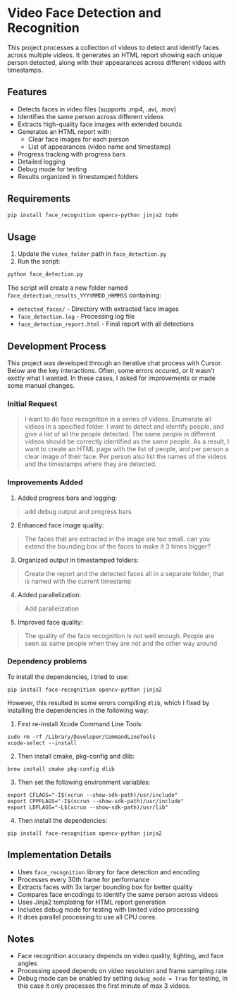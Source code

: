 # Video Face Detection and Recognition

This project processes a collection of videos to detect and identify faces across multiple videos. It generates an HTML report showing each unique person detected, along with their appearances across different videos with timestamps.

## Features

- Detects faces in video files (supports .mp4, .avi, .mov)
- Identifies the same person across different videos
- Extracts high-quality face images with extended bounds
- Generates an HTML report with:
  - Clear face images for each person
  - List of appearances (video name and timestamp)
- Progress tracking with progress bars
- Detailed logging
- Debug mode for testing
- Results organized in timestamped folders

## Requirements

```bash
pip install face_recognition opencv-python jinja2 tqdm
```

## Usage

1. Update the `video_folder` path in `face_detection.py`
2. Run the script:
```bash
python face_detection.py
```

The script will create a new folder named `face_detection_results_YYYYMMDD_HHMMSS` containing:
- `detected_faces/` - Directory with extracted face images
- `face_detection.log` - Processing log file
- `face_detection_report.html` - Final report with all detections

## Development Process

This project was developed through an iterative chat process with Cursor. Below are the key interactions. Often, some errors occured, or it wasn't exctly what I wanted. In these cases, I asked for improvements or made some manual changes.

### Initial Request
> I want to do face recognition in a series of videos. Enumerate all videos in a specified folder. I want to detect and identify people, and give a list of all the people detected. The same people in different videos should be correctly identified as the same people. As a result, I want to create an HTML page with the list of people, and per person a clear image of their face. Per person also list the names of the videos and the timestamps where they are detected.

### Improvements Added
1. Added progress bars and logging:
> add debug output and progress bars

2. Enhanced face image quality:
> The faces that are extracted in the image are too small. can you extend the bounding box of the faces to make it 3 times bigger?

3. Organized output in timestamped folders:
> Create the report and the detected faces all in a separate folder, that is named with the current timestamp

4. Added parallelization:
> Add parallelization

5. Improved face quality:
> The quality of the face recognition is not well enough. People are seen as same people when they are not and the other way around


### Dependency problems
To install the dependencies, I tried to use:
```
pip install face-recognition opencv-python jinja2
```

However, this resulted in some errors compiling ```dlib```, which I fixed by installing the dependencies in the following way:

1. First re-install Xcode Command Line Tools:
```
sudo rm -rf /Library/Developer/CommandLineTools
xcode-select --install
```

2. Then install cmake, pkg-config and dlib:
```
brew install cmake pkg-config dlib
```

3. Then set the following environment variables:
```
export CFLAGS="-I$(xcrun --show-sdk-path)/usr/include"
export CPPFLAGS="-I$(xcrun --show-sdk-path)/usr/include"
export LDFLAGS="-L$(xcrun --show-sdk-path)/usr/lib"
```

4. Then install the dependencies:
```
pip install face-recognition opencv-python jinja2
```


## Implementation Details

- Uses `face_recognition` library for face detection and encoding
- Processes every 30th frame for performance
- Extracts faces with 3x larger bounding box for better quality
- Compares face encodings to identify the same person across videos
- Uses Jinja2 templating for HTML report generation
- Includes debug mode for testing with limited video processing
- It does parallel processing to use all CPU cores.

## Notes

- Face recognition accuracy depends on video quality, lighting, and face angles
- Processing speed depends on video resolution and frame sampling rate
- Debug mode can be enabled by setting `debug_mode = True` for testing, in this case it only processes the first minute of max 3 videos.

